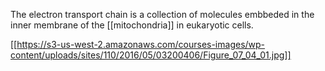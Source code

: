 The electron transport chain is a collection of molecules embbeded in the inner membrane of the [[mitochondria]] in eukaryotic cells. 

[[https://s3-us-west-2.amazonaws.com/courses-images/wp-content/uploads/sites/110/2016/05/03200406/Figure_07_04_01.jpg]]